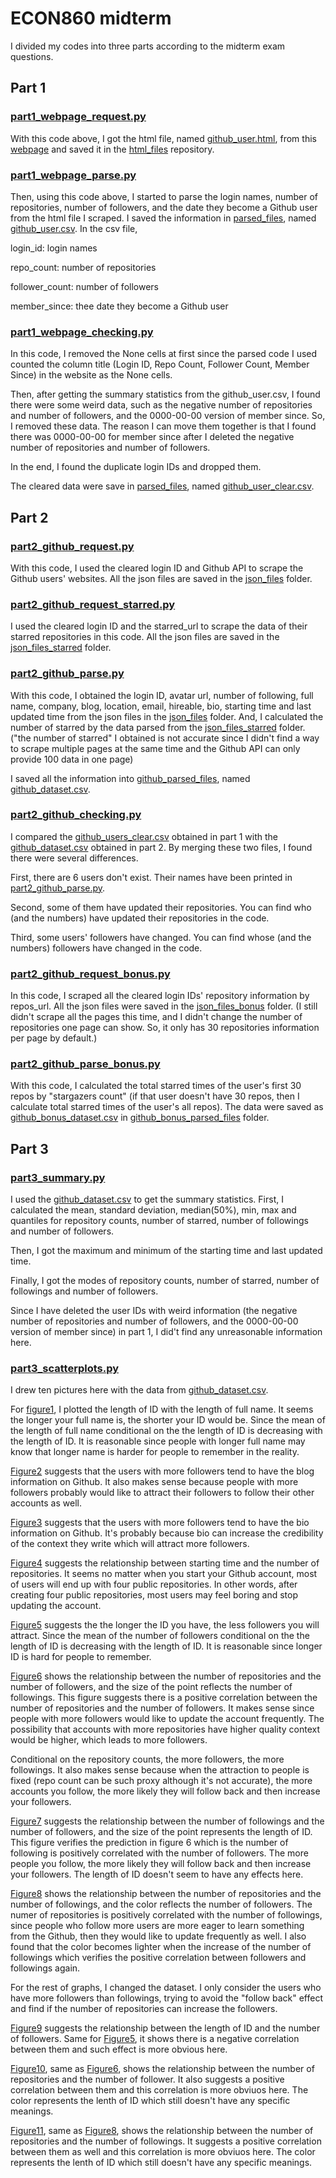 # ECON860 midterm

I divided my codes into three parts according to the midterm exam questions. 

## Part 1

### [part1_webpage_request.py](https://github.com/huiyuy0913/ECON860_midterm/blob/main/part1_webpage_request.py)

With this code above, I got the html file, named [github_user.html](https://github.com/huiyuy0913/ECON860_midterm/blob/main/html_files/github_users.html), from this [webpage](http://45.56.117.197/index.html) and saved it in the [html_files](https://github.com/huiyuy0913/ECON860_midterm/tree/main/html_files) repository.

### [part1_webpage_parse.py](https://github.com/huiyuy0913/ECON860_midterm/blob/main/part1_webpage_parse.py)

Then, using this code above, I started to parse the login names, number of repositories, number of followers, and the date they become a Github user from the html file I scraped.
I saved the information in [parsed_files](https://github.com/huiyuy0913/ECON860_midterm/tree/main/parsed_files), named [github_user.csv](https://github.com/huiyuy0913/ECON860_midterm/blob/main/parsed_files/github_users.csv). In the csv file, 

login_id: login names

repo_count: number of repositories

follower_count: number of followers

member_since: thee date they become a Github user

### [part1_webpage_checking.py](https://github.com/huiyuy0913/ECON860_midterm/blob/main/part1_webpage_checking.py)

In this code, I removed the None cells at first since the parsed code I used counted the column title (Login ID, Repo Count, Follower Count, Member Since)
in the website as the None cells. 

Then, after getting the summary statistics from the github_user.csv, I found there were some weird data, such as the negative number of repositories and number of followers,
 and the 0000-00-00 version of member since. So, I removed these data. The reason I can move them together is that I found there was 0000-00-00 for member since
  after I deleted the negative number of repositories and number of followers.
  
In the end, I found the duplicate login IDs and dropped them.

The cleared data were save in [parsed_files](https://github.com/huiyuy0913/ECON860_midterm/tree/main/parsed_files), named [github_user_clear.csv](https://github.com/huiyuy0913/ECON860_midterm/blob/main/parsed_files/github_users_clear.csv).

## Part 2

### [part2_github_request.py](https://github.com/huiyuy0913/ECON860_midterm/blob/main/part2_github_request.py)

With this code, I used the cleared login ID and Github API to scrape the Github users' websites. All the json files are saved in the [json_files](https://github.com/huiyuy0913/ECON860_midterm/tree/main/json_files) folder.

### [part2_github_request_starred.py](https://github.com/huiyuy0913/ECON860_midterm/blob/main/part2_github_request_starred.py)

I used the cleared login ID and the starred_url to scrape the data of their starred repositories in this code. All the json files are saved in the [json_files_starred](https://github.com/huiyuy0913/ECON860_midterm/tree/main/json_files_starred) folder.

### [part2_github_parse.py](https://github.com/huiyuy0913/ECON860_midterm/blob/main/part2_github_parse.py)

With this code, I obtained the login ID, avatar url, number of following, full name, company, blog, location, email, hireable, bio, starting time and last updated time
from the json files in the [json_files](https://github.com/huiyuy0913/ECON860_midterm/tree/main/json_files) folder. And, I calculated the number of starred by the data parsed from the [json_files_starred](https://github.com/huiyuy0913/ECON860_midterm/tree/main/json_files_starred) folder. 
("the number of starred" I obtained is not accurate since I didn't find a way to scrape multiple pages at the same time and the Github API can only provide
100 data in one page)

I saved all the information into [github_parsed_files](https://github.com/huiyuy0913/ECON860_midterm/tree/main/github_parsed_files), named [github_dataset.csv](https://github.com/huiyuy0913/ECON860_midterm/blob/main/github_parsed_files/github_dataset.csv).


### [part2_github_checking.py](https://github.com/huiyuy0913/ECON860_midterm/blob/main/part2_github_checking.py)

I compared the [github_users_clear.csv](https://github.com/huiyuy0913/ECON860_midterm/blob/main/parsed_files/github_users_clear.csv) obtained in part 1 with the [github_dataset.csv](https://github.com/huiyuy0913/ECON860_midterm/blob/main/github_parsed_files/github_dataset.csv) obtained in part 2. By merging these two files, I found there were several differences. 

First, there are 6 users don't exist. Their names have been printed in [part2_github_parse.py](https://github.com/huiyuy0913/ECON860_midterm/blob/main/part2_github_parse.py).

Second, some of them have updated their repositories. You can find who (and the numbers) have updated their repositories in the code.

Third, some users' followers have changed. You can find whose (and the numbers) followers have changed in the code.

### [part2_github_request_bonus.py](https://github.com/huiyuy0913/ECON860_midterm/blob/main/part2_github_request_bonus.py)

In this code, I scraped all the cleared login IDs' repository information by repos_url. All the json files were saved in the [json_files_bonus](https://github.com/huiyuy0913/ECON860_midterm/tree/main/json_files_bonus) folder.
(I still didn't scrape all the pages this time, and I didn't change the number of repositories one page can show. So, it only has 30 repositories information 
per page by default.)

### [part2_github_parse_bonus.py](https://github.com/huiyuy0913/ECON860_midterm/blob/main/part2_github_parse_bonus.py)

With this code, I calculated the total starred times of the user's first 30 repos by "stargazers count" (if that user doesn't have 30 repos, then I calculate
 total starred times of the user's all repos). The data were saved as [github_bonus_dataset.csv](https://github.com/huiyuy0913/ECON860_midterm/blob/main/github_bonus_parsed_files/github_bonus_dataset.csv) in [github_bonus_parsed_files](https://github.com/huiyuy0913/ECON860_midterm/tree/main/github_bonus_parsed_files) folder.

## Part 3

### [part3_summary.py](https://github.com/huiyuy0913/ECON860_midterm/blob/main/part3_summary.py)

I used the [github_dataset.csv](https://github.com/huiyuy0913/ECON860_midterm/blob/main/github_parsed_files/github_dataset.csv) to get the summary statistics. First, I calculated the mean, standard deviation, median(50%), min, max and quantiles for repository counts,
number of starred, number of followings and number of followers.

Then, I got the maximum and minimum of the starting time and last updated time.

Finally, I got the modes of repository counts, number of starred, number of followings and number of followers.

Since I have deleted the user IDs with weird information (the negative number of repositories and number of followers,
 and the 0000-00-00 version of member since) in part 1, I did't find any unreasonable information here.

### [part3_scatterplots.py](https://github.com/huiyuy0913/ECON860_midterm/blob/main/part3_scatterplots.py)

I drew ten pictures here with the data from [github_dataset.csv](https://github.com/huiyuy0913/ECON860_midterm/blob/main/github_parsed_files/github_dataset.csv).

For [figure1](https://github.com/huiyuy0913/ECON860_midterm/blob/main/figure1.png), I plotted the length of ID with the length of full name. It seems the longer your full name is, the shorter your ID would be. 
Since the mean of the length of full name conditional on the the length of ID is decreasing with the length of ID. It is reasonable since people 
with longer full name may know that longer name is harder for people to remember in the reality. 

[Figure2](https://github.com/huiyuy0913/ECON860_midterm/blob/main/figure2.png) suggests that the users with more followers tend to have the blog information on Github. It also makes sense because people with more followers
 probably would like to attract their followers to follow their other accounts as well.

[Figure3](https://github.com/huiyuy0913/ECON860_midterm/blob/main/figure3.png) suggests that the users with more followers tend to have the bio information on Github. It's probably because bio can increase the credibility
of the context they write which will attract more followers.

[Figure4](https://github.com/huiyuy0913/ECON860_midterm/blob/main/figure4.png) suggests the relationship between starting time and the number of repositories. It seems no matter when you start your Github account, 
most of users will end up with four public repositories. In other words, after creating four public repositories, most users may feel boring and stop 
updating the account. 

[Figure5](https://github.com/huiyuy0913/ECON860_midterm/blob/main/figure5.png) suggests the the longer the ID you have, the less followers you will attract. Since the mean of the number of followers conditional on 
the the length of ID is decreasing with the length of ID. It is reasonable since longer ID is hard for people to remember.

[Figure6](https://github.com/huiyuy0913/ECON860_midterm/blob/main/figure6.png) shows the relationship between the number of repositories and the number of followers, and the size of the point reflects the number of 
followings. This figure suggests there is a positive correlation between the number of repositories and the number of followers. It makes sense since 
people with more followers would like to update the account frequently. The possibility that accounts with more repositories have higher quality 
context would be higher, which leads to more followers. 

Conditional on the repository counts, the more followers, the more followings. It also makes sense because when the attraction to people is fixed 
(repo count can be such proxy although it's not accurate), the more accounts you follow, the more likely they will follow back and then increase your
followers.

[Figure7](https://github.com/huiyuy0913/ECON860_midterm/blob/main/figure7.png) suggests the relationship between the number of followings and the number of followers, and the size of the point represents the length of ID.
This figure verifies the prediction in figure 6 which is the number of following is positively correlated with the number of followers. The more people 
you follow, the more likely they will follow back and then increase your followers. The length of ID doesn't seem to have any effects here.

[Figure8](https://github.com/huiyuy0913/ECON860_midterm/blob/main/figure8.png) shows the relationship between the number of repositories and the number of followings, and the color reflects the number of 
followers. The numer of repositories is positively correlated with the number of followings, since people who follow more users are more eager to learn 
something from the Github, then they would like to update frequently as well. I also found that the color becomes lighter when the increase of the number 
of followings which verifies the positive correlation between followers and followings again.

For the rest of graphs, I changed the dataset. I only consider the users who have more followers than followings, trying to avoid the "follow back" effect
 and find if the number of repositories can increase the followers.
 
[Figure9](https://github.com/huiyuy0913/ECON860_midterm/blob/main/figure9.png) suggests the relationship between the length of ID and the number of followers. Same for [Figure5](https://github.com/huiyuy0913/ECON860_midterm/blob/main/figure5.png), it shows there is a negative correlation
 between them and such effect is more obvious here.
 
[Figure10](https://github.com/huiyuy0913/ECON860_midterm/blob/main/figure10.png), same as [Figure6](https://github.com/huiyuy0913/ECON860_midterm/blob/main/figure6.png), shows the relationship between the number of repositories and the number of follower. It also suggests a positive
correlation between them and this correlation is more obviuos here. The color represents the lenth of ID which still doesn't have any specific meanings.

[Figure11](https://github.com/huiyuy0913/ECON860_midterm/blob/main/figure11.png), same as [Figure8](https://github.com/huiyuy0913/ECON860_midterm/blob/main/figure8.png), shows the relationship between the number of repositories and the number of followings. It suggests a positive
correlation between them as well and this correlation is more obviuos here. The color represents the lenth of ID which still doesn't 
have any specific meanings.

